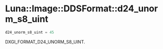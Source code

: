 # Luna::Image::DDSFormat::d24_unorm_s8_uint

```c++
d24_unorm_s8_uint = 45
```

DXGI_FORMAT_D24_UNORM_S8_UINT. 

